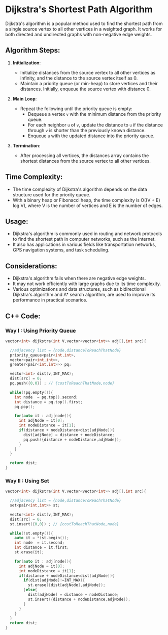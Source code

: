 # Dijkstra's Shortest Path Algorithm

Dijkstra's algorithm is a popular method used to find the shortest path from a single source vertex to all other vertices in a weighted graph. It works for both directed and undirected graphs with non-negative edge weights.

## Algorithm Steps:

1. **Initialization**: 
   - Initialize distances from the source vertex to all other vertices as infinity, and the distance to the source vertex itself as 0.
   - Maintain a priority queue (or min-heap) to store vertices and their distances. Initially, enqueue the source vertex with distance 0.

2. **Main Loop**:
   - Repeat the following until the priority queue is empty:
     - Dequeue a vertex `v` with the minimum distance from the priority queue.
     - For each neighbor `u` of `v`, update the distance to `u` if the distance through `v` is shorter than the previously known distance.
     - Enqueue `u` with the updated distance into the priority queue.

3. **Termination**:
   - After processing all vertices, the distances array contains the shortest distances from the source vertex to all other vertices.

## Time Complexity:
- The time complexity of Dijkstra's algorithm depends on the data structure used for the priority queue. 
- With a binary heap or Fibonacci heap, the time complexity is O((V + E) log V), where V is the number of vertices and E is the number of edges.

## Usage:
- Dijkstra's algorithm is commonly used in routing and network protocols to find the shortest path in computer networks, such as the Internet.
- It also has applications in various fields like transportation networks, GPS navigation systems, and task scheduling.

## Considerations:
- Dijkstra's algorithm fails when there are negative edge weights.
- It may not work efficiently with large graphs due to its time complexity.
- Various optimizations and data structures, such as bidirectional Dijkstra's algorithm and A* search algorithm, are used to improve its performance in practical scenarios.

## C++ Code:


### Way I : Using Priority Queue
```c++
vector<int> dijkstra(int V,vector<vector<int>> adj[],int src){

  //adjacency list = {node,distanceToReachThatNode}
  priority_queue<pair<int,int>,
  vector<pair<int,int>>,
  greater<pair<int,int>>> pq; 

  vector<int> dist(v,INT_MAX);
  dist[src] = 0;
  pq.push({0,0}) ; // {costToReachThatNode,node}

  while(!pq.empty()){
    int node  = pq.top().second;
    int distance = pq.top().first;
    pq.pop();

    for(auto it : adj[node]){
      int adjNode = it[0];
      int nodeDistance = it[1];
      if(distance + nodeDistance<dist[adjNode]){
        dist[adjNode] = distance + nodeDistance;
        pq.push({distance + nodeDistance,adjNode});
      }
    }
  }

  return dist;
}
```

### Way II : Using Set

```c++
vector<int> dijkstra(int V,vector<vector<int>> adj[],int src){

  //adjacency list = {node,distanceToReachThatNode}
  set<pair<int,int>> st;

  vector<int> dist(v,INT_MAX);
  dist[src] = 0;
  st.insert({0,0}) ; // {costToReachThatNode,node}

  while(!st.empty()){
    auto it = *(st.begin());
    int node  = it.second;
    int distance = it.first;
    st.erase(it);

    for(auto it : adj[node]){
      int adjNode = it[0];
      int nodeDistance = it[1];
      if(distance + nodeDistance<dist[adjNode]){
        if(dist[adjNode]!=INT_MAX){
          st.erase({dist[adjNode],adjNode});
        }else{
          dist[adjNode] = distance + nodeDistance;
          st.insert({distance + nodeDistance,adjNode});
        }
      }
    }
  }
  return dist;
}
```
